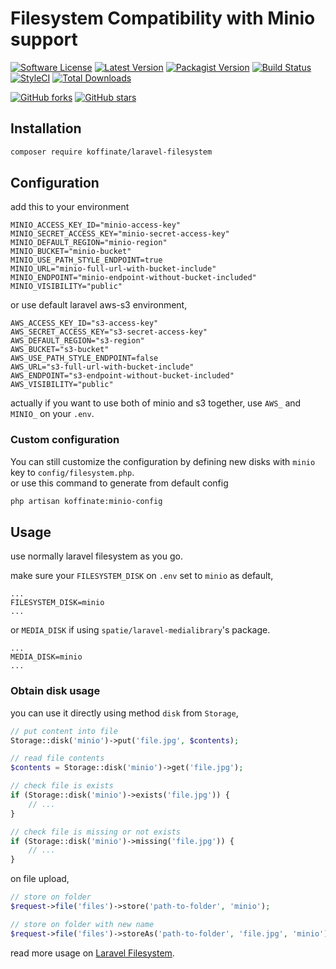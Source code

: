 # Filesystem Compatibility with Minio support 


[![Software License](https://img.shields.io/github/license/koffinate/laravel-filesystem?color=green-light&logo=github&style=flat-square)](LICENSE)
[![Latest Version](https://img.shields.io/github/v/release/koffinate/laravel-filesystem.svg?logo=github&style=flat-square&sort=semver)](https://github.com/koffinate/laravel-filesystem/releases)
[![Packagist Version](https://img.shields.io/packagist/v/koffinate/laravel-filesystem?logo=composer&style=flat-square&sort=semver)](https://packagist.org/packages/koffinate/laravel-filesystem)
[![Build Status](https://app.travis-ci.com/koffinate/laravel-filesystem.svg?branch=master)](https://app.travis-ci.com/koffinate/laravel-filesystem)
[![StyleCI](https://github.styleci.io/repos/192271400/shield)](https://github.styleci.io/repos/192271400)
[![Total Downloads](https://img.shields.io/packagist/dt/koffinate/laravel-filesystem?logo=composer&style=flat-square)](https://packagist.org/packages/koffinate/laravel-filesystem)

[![GitHub forks](https://img.shields.io/github/forks/koffinate/laravel-filesystem?style=social)](https://github.com/koffinate/laravel-filesystem)
[![GitHub stars](https://img.shields.io/github/stars/koffinate/laravel-filesystem?style=social)](https://github.com/koffinate/laravel-filesystem)


## Installation
```bash
composer require koffinate/laravel-filesystem
```

## Configuration
add this to your environment
```dotenv
MINIO_ACCESS_KEY_ID="minio-access-key"
MINIO_SECRET_ACCESS_KEY="minio-secret-access-key"
MINIO_DEFAULT_REGION="minio-region"
MINIO_BUCKET="minio-bucket"
MINIO_USE_PATH_STYLE_ENDPOINT=true
MINIO_URL="minio-full-url-with-bucket-include"
MINIO_ENDPOINT="minio-endpoint-without-bucket-included"
MINIO_VISIBILITY="public"
```
or use default laravel aws-s3 environment,
```dotenv
AWS_ACCESS_KEY_ID="s3-access-key"
AWS_SECRET_ACCESS_KEY="s3-secret-access-key"
AWS_DEFAULT_REGION="s3-region"
AWS_BUCKET="s3-bucket"
AWS_USE_PATH_STYLE_ENDPOINT=false
AWS_URL="s3-full-url-with-bucket-include"
AWS_ENDPOINT="s3-endpoint-without-bucket-included"
AWS_VISIBILITY="public"
```
actually if you want to use both of minio and s3 together, use `AWS_` and `MINIO_` on your `.env`.

### Custom configuration
You can still customize the configuration by defining new disks with `minio` key to `config/filesystem.php`. \
or use this command to generate from default config
```bash
php artisan koffinate:minio-config
```

## Usage
use normally laravel filesystem as you go.

make sure your `FILESYSTEM_DISK` on `.env` set to `minio` as default,

```dotenv
...
FILESYSTEM_DISK=minio
...
```

or `MEDIA_DISK` if using `spatie/laravel-medialibrary`'s package.
```dotenv
...
MEDIA_DISK=minio
...
```

### Obtain disk usage
you can use it directly using method `disk` from `Storage`,

```php
// put content into file
Storage::disk('minio')->put('file.jpg', $contents);

// read file contents
$contents = Storage::disk('minio')->get('file.jpg');

// check file is exists
if (Storage::disk('minio')->exists('file.jpg')) {
    // ...
}

// check file is missing or not exists
if (Storage::disk('minio')->missing('file.jpg')) {
    // ...
}
```

on file upload,
```php
// store on folder
$request->file('files')->store('path-to-folder', 'minio');

// store on folder with new name
$request->file('files')->storeAs('path-to-folder', 'file.jpg', 'minio');
```

read more usage on [Laravel Filesystem](https://laravel.com/docs/filesystem).
